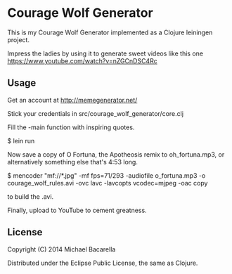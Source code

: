 Courage Wolf Generator
=====================

This is my Courage Wolf Generator implemented as a Clojure leiningen project.

Impress the ladies by using it to generate sweet videos like this one https://www.youtube.com/watch?v=nZGCnDSC4Rc

Usage
-----

Get an account at http://memegenerator.net/

Stick your credentials in src/courage_wolf_generator/core.clj

Fill the -main function with inspiring quotes.

 $ lein run

Now save a copy of O Fortuna, the Apotheosis remix to oh_fortuna.mp3,
or alternatively something else that's 4:53 long.

$ mencoder "mf://*.jpg" -mf fps=71/293 -audiofile o_fortuna.mp3 -o courage_wolf_rules.avi -ovc lavc -lavcopts vcodec=mjpeg -oac copy

to build the .avi.

Finally, upload to YouTube to cement greatness.

License
-------

Copyright (C) 2014 Michael Bacarella

Distributed under the Eclipse Public License, the same as Clojure.
